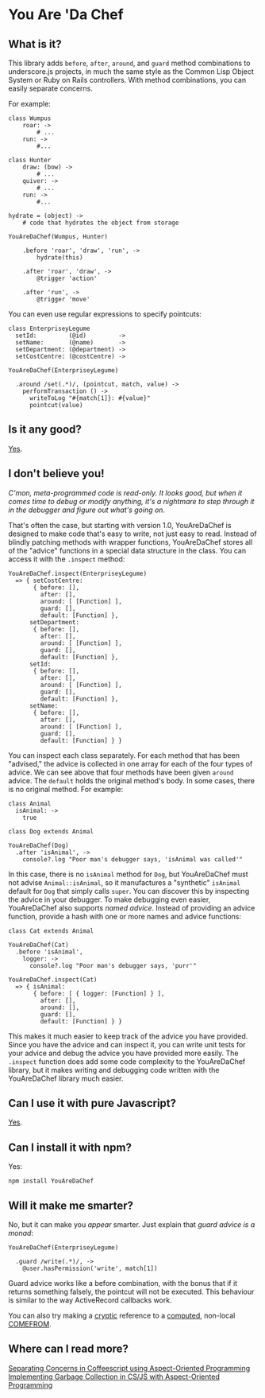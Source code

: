 You Are 'Da Chef
===

What is it?
---

This library adds `before`, `after`, `around`, and `guard` method combinations to underscore.js projects, in much the same style as the Common Lisp Object System or Ruby on Rails controllers. With method combinations, you can easily separate concerns.

For example:

    class Wumpus
        roar: ->
            # ...
        run: ->
            #...

    class Hunter
        draw: (bow) ->
            # ...
        quiver: ->
            # ...
        run: ->
            #...

    hydrate = (object) ->
        # code that hydrates the object from storage

    YouAreDaChef(Wumpus, Hunter)
    
        .before 'roar', 'draw', 'run', ->
            hydrate(this)
            
        .after 'roar', 'draw', ->
            @trigger 'action'
            
        .after 'run', ->
            @trigger 'move'
            
You can even use regular expressions to specify pointcuts:

    class EnterpriseyLegume
      setId:         (@id)         ->
      setName:       (@name)       ->
      setDepartment: (@department) ->
      setCostCentre: (@costCentre) ->
    
    YouAreDaChef(EnterpriseyLegume)
    
      .around /set(.*)/, (pointcut, match, value) ->
        performTransaction () ->
          writeToLog "#{match[1]}: #{value}"
          pointcut(value)
    

Is it any good?
---

[Yes][y].

[y]: http://news.ycombinator.com/item?id=3067434

I don't believe you!
---

*C'mon, meta-programmed code is read-only. It looks good, but when it comes time to debug or modify anything, it's a nightmare to step through it in the debugger and figure out what's going on.*

That's often the case, but starting with version 1.0, YouAreDaChef is designed to make code that's easy to write, not just easy to read. Instead of blindly patching methods with wrapper functions, YouAreDaChef stores all of the "advice" functions in a special data structure in the class. You can access it with the `.inspect` method:

    YouAreDaChef.inspect(EnterpriseyLegume)
      => { setCostCentre: 
           { before: [],
             after: [],
             around: [ [Function] ],
             guard: [],
             default: [Function] },
          setDepartment: 
           { before: [],
             after: [],
             around: [ [Function] ],
             guard: [],
             default: [Function] },
          setId: 
           { before: [],
             after: [],
             around: [ [Function] ],
             guard: [],
             default: [Function] },
          setName: 
           { before: [],
             after: [],
             around: [ [Function] ],
             guard: [],
             default: [Function] } }
             
You can inspect each class separately. For each method that has been "advised," the advice is collected in one array for each of the four types of advice. We can see above that four methods have been given `around` advice. The `default` holds the original method's body. In some cases, there is no original method. For example:

    class Animal
      isAnimal: ->
        true
    
    class Dog extends Animal

    YouAreDaChef(Dog)
      .after 'isAnimal', ->
        console?.log "Poor man's debugger says, 'isAnimal was called'"
        
In this case, there is no `isAnimal` method for `Dog`, but YouAreDaChef must not advise `Animal::isAnimal`, so it manufactures a "synthetic" `isAnimal` default for `Dog` that simply calls `super`. You can discover this by inspecting the advice in your debugger. To make debugging even easier, YouAreDaChef also supports *named advice*. Instead of providing an advice function, provide a hash with one or more names and advice functions:

    class Cat extends Animal

    YouAreDaChef(Cat)
      .before 'isAnimal',
        logger: -> 
          console?.log "Poor man's debugger says, 'purr'"
          
    YouAreDaChef.inspect(Cat)
      => { isAnimal: 
           { before: [ { logger: [Function] } ],
             after: [],
             around: [],
             guard: [],
             default: [Function] } }

This makes it much easier to keep track of the advice you have provided. Since you have the advice and can inspect it, you can write unit tests for your advice and debug the advice you have provided more easily. The `.inspect` function does add some code complexity to the YouAreDaChef library, but it makes writing and debugging code written with the YouAreDaChef library much easier.

Can I use it with pure Javascript?
---

[Yes][js].

Can I install it with npm?
---

Yes:

    npm install YouAreDaChef

Will it make me smarter?
---

No, but it can make you *appear* smarter. Just explain that *guard advice is a monad*:
    
    YouAreDaChef(EnterpriseyLegume)
    
      .guard /write(.*)/, ->
        @user.hasPermission('write', match[1])

Guard advice works like a before combination, with the bonus that if it returns something falsely, the pointcut will not be executed. This behaviour is similar to the way ActiveRecord callbacks work.

You can also try making a [cryptic][cry] reference to a [computed][comp], non-local [COMEFROM][cf]. 

[cf]: http://en.wikipedia.org/wiki/COMEFROM
[cry]: http://www.reddit.com/r/programming/comments/m4r4t/aspectoriented_programming_in_coffeescript_with_a/c2yfx6w
[comp]: http://en.wikipedia.org/wiki/Goto#Computed_GOTO

Where can I read more?
---

[Separating Concerns in Coffeescript using Aspect-Oriented Programming][blog]  
[Implementing Garbage Collection in CS/JS with Aspect-Oriented Programming][gc]

[js]: https://github.com/raganwald/YouAreDaChef/blob/master/lib/YouAreDaChef.js
[gc]: https://github.com/raganwald/homoiconic/blob/master/2012/03/garbage_collection_in_coffeescript.md#readme
[blog]: https://github.com/raganwald/homoiconic/blob/master/2011/11/YouAreDaChef.md#readme